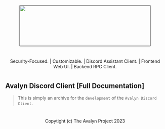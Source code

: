 # 
<p align="center">
<a href="" target="_blank"><img src="https://xnitc.com/discord/bots/avalyn/data/imgs/avalyn_logo.png" width="414" height="129" border="0"></a>
</p>

#

<p align="center">
Security-Focused. | Customizable. | Discord Assistant Client. | Frontend Web UI. | Backend RPC Client.
</p>

#

## Avalyn Discord Client [Full Documentation]

> This is simply an archive for the `development` of the `Avalyn Discord Client`.

#

<p align="center">
Copytight (c) The Avalyn Project 2023
</p>

#
